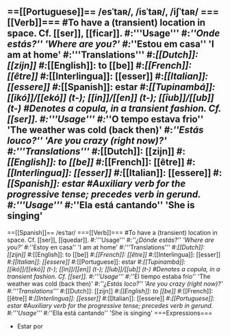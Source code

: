 ==[[Portuguese]]==
/esˈtaʀ/, /isˈtaʀ/, /iʃˈtaʀ/
===[[Verb]]===
#To have a (transient) location in space. Cf. [[ser]], [[ficar]].
#:'''Usage'''
#:*''Onde estás?'' 'Where are you?'
#:*''Estou em casa'' 'I am at home'
#:'''Translations'''
#:*[[Dutch]]: [[zijn]]
#:*[[English]]: to [[be]]
#:*[[French]]: [[être]]
#:*[[Interlingua]]: [[esser]]
#:*[[Italian]]: [[essere]]
#:*[[Spanish]]: estar
#:*[[Tupinambá]]: [[ikó]]/[[ekó]] (t-); [[in]]/[[en]] (t-); [[îub]]/[[ub]] (t-)
#Denotes a copula, in a transient fashion. Cf. [[ser]].
#:'''Usage'''
#:*''O tempo estava frio'' 'The weather was cold (back then)'
#:*''Estás louco?'' 'Are you crazy (right now)?'
#:'''Translations'''
#:*[[Dutch]]: [[zijn]]
#:*[[English]]: to [[be]]
#:*[[French]]: [[être]]
#:*[[Interlingua]]: [[esser]]
#:*[[Italian]]: [[essere]]
#:*[[Spanish]]: estar
#Auxiliary verb for the progressive tense; precedes verb in gerund.
#:'''Usage'''
#:*''Ela está cantando'' 'She is singing'
----
==[[Spanish]]==
/esˈtar/
===[[Verb]]===
#To have a (transient) location in space. Cf. [[ser]], [[quedar]].
#:'''Usage'''
#:*''¿Dónde estás?'' 'Where are you?'
#:*''Estoy en casa'' 'I am at home'
#:'''Translations'''
#:*[[Dutch]]: [[zijn]]
#:*[[English]]: to [[be]]
#:*[[French]]: [[être]]
#:*[[Interlingua]]: [[esser]]
#:*[[Italian]]: [[essere]]
#:*[[Portuguese]]: estar
#:*[[Tupinambá]]: [[ikó]]/[[ekó]] (t-); [[in]]/[[en]] (t-); [[îub]]/[[ub]] (t-)
#Denotes a copula, in a transient fashion. Cf. [[ser]].
#:'''Usage'''
#:*''El tiempo estaba frío'' 'The weather was cold (back then)'
#:*''¿Estás loco?'' 'Are you crazy (right now)?'
#:'''Translations'''
#:*[[Dutch]]: [[zijn]]
#:*[[English]]: to [[be]]
#:*[[French]]: [[être]]
#:*[[Interlingua]]: [[esser]]
#:*[[Italian]]: [[essere]]
#:*[[Portuguese]]: estar
#Auxiliary verb for the progressive tense; precedes verb in gerund.
#:'''Usage'''
#:*''Ella está cantando'' 'She is singing'
===Expressions===
* Estar por